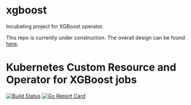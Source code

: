 # xgboost

Incubating project for XGBoost operator.

This repo is currently under construction. The overall design can be found [here]( https://github.com/kubeflow/community/issues/247).

# Kubernetes Custom Resource and Operator for XGBoost jobs

[![Build Status](https://travis-ci.org/kubeflow/xgboost-operator.svg?branch=master)](https://travis-ci.org/kubeflow/xgboost-operator)
[![Go Report Card](https://goreportcard.com/badge/github.com/kubeflow/xgboost-operator)](https://goreportcard.com/report/github.com/kubeflow/xgboost-operator)
